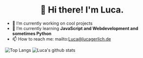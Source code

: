<h1 align="center">👋 Hi there! I'm Luca.</h1>

- 🔭 I’m currently working on cool projects
- 🌱 I’m currently learning **JavaScript and Webdevelopment and sometimes Python**
- 📫 How to reach me: mailto:Luca@lucagerlich.de

![Top Langs](https://github-readme-stats.vercel.app/api/top-langs/?username=LucaGerlich&hide=html&line_height=40)
![Luca's github stats](https://github-readme-stats.vercel.app/api?username=LucaGerlich&show_icons=true&count_private=true&line_height=40)

<!--
**LucaGerlich/LucaGerlich** is a ✨ _special_ ✨ repository because its `README.md` (this file) appears on your GitHub profile.

Here are some ideas to get you started:

- 🔭 I’m currently working on ...
- 🌱 I’m currently learning ...
- 👯 I’m looking to collaborate on ...
- 🤔 I’m looking for help with ...
- 💬 Ask me about ...
- 📫 How to reach me: ...
- 😄 Pronouns: ...
- ⚡ Fun fact: ...
-->
